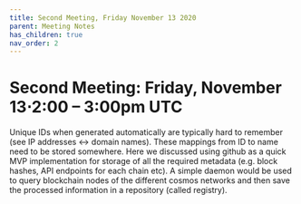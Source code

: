 ```yaml
---
title: Second Meeting, Friday November 13 2020
parent: Meeting Notes
has_children: true
nav_order: 2
---
```


# **Second Meeting: Friday, November 13⋅2:00 – 3:00pm UTC**

Unique IDs when generated automatically are typically hard to remember (see IP addresses <-> domain names).
These mappings from ID to name need to be stored somewhere. Here we discussed using github as a quick MVP implementation for storage of all the required metadata (e.g. block hashes, API endpoints for each chain etc). A simple daemon would be used to query blockchain nodes of the different cosmos networks and then save the processed information in a repository (called registry).
